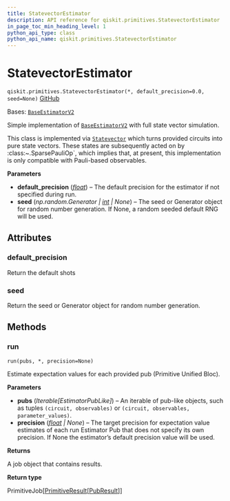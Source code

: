 ```yaml
---
title: StatevectorEstimator
description: API reference for qiskit.primitives.StatevectorEstimator
in_page_toc_min_heading_level: 1
python_api_type: class
python_api_name: qiskit.primitives.StatevectorEstimator
---
```


# StatevectorEstimator

<span id="qiskit.primitives.StatevectorEstimator" />

`qiskit.primitives.StatevectorEstimator(*, default_precision=0.0, seed=None)` [GitHub](https://github.com/qiskit/qiskit/tree/main/qiskit/primitives/statevector_estimator.py "view source code")

Bases: [`BaseEstimatorV2`](qiskit.primitives.BaseEstimatorV2 "qiskit.primitives.base.base_estimator.BaseEstimatorV2")

Simple implementation of [`BaseEstimatorV2`](qiskit.primitives.BaseEstimatorV2 "qiskit.primitives.BaseEstimatorV2") with full state vector simulation.

This class is implemented via [`Statevector`](qiskit.quantum_info.Statevector "qiskit.quantum_info.Statevector") which turns provided circuits into pure state vectors. These states are subsequently acted on by :class:\~.SparsePauliOp\`, which implies that, at present, this implementation is only compatible with Pauli-based observables.

**Parameters**

*   **default\_precision** ([*float*](https://docs.python.org/3/library/functions.html#float "(in Python v3.12)")) – The default precision for the estimator if not specified during run.
*   **seed** (*np.random.Generator |* [*int*](https://docs.python.org/3/library/functions.html#int "(in Python v3.12)") *| None*) – The seed or Generator object for random number generation. If None, a random seeded default RNG will be used.

## Attributes

<span id="qiskit.primitives.StatevectorEstimator.default_precision" />

### default\_precision

Return the default shots

<span id="qiskit.primitives.StatevectorEstimator.seed" />

### seed

Return the seed or Generator object for random number generation.

## Methods

### run

<span id="qiskit.primitives.StatevectorEstimator.run" />

`run(pubs, *, precision=None)`

Estimate expectation values for each provided pub (Primitive Unified Bloc).

**Parameters**

*   **pubs** (*Iterable\[EstimatorPubLike]*) – An iterable of pub-like objects, such as tuples `(circuit, observables)` or `(circuit, observables, parameter_values)`.
*   **precision** ([*float*](https://docs.python.org/3/library/functions.html#float "(in Python v3.12)") *| None*) – The target precision for expectation value estimates of each run Estimator Pub that does not specify its own precision. If None the estimator’s default precision value will be used.

**Returns**

A job object that contains results.

**Return type**

PrimitiveJob\[[PrimitiveResult](qiskit.primitives.PrimitiveResult "qiskit.primitives.PrimitiveResult")\[[PubResult](qiskit.primitives.PubResult "qiskit.primitives.PubResult")]]

